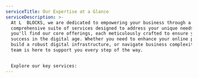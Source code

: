 ```yaml
---
serviceTitle: Our Expertise at a Glance
serviceDescription: >-
  At L  BLOCKS, we are dedicated to empowering your business through a
  comprehensive suite of services designed to address your unique needs. Below,
  you'll find our core offerings, each meticulously crafted to ensure your
  success in the digital age. Whether you need to enhance your online presence,
  build a robust digital infrastructure, or navigate business complexities, our
  team is here to support you every step of the way. 


  Explore our key services:
---
```

